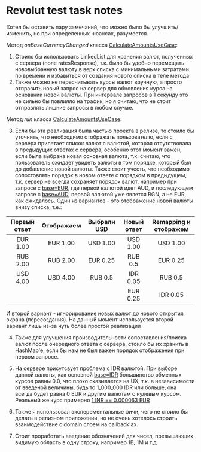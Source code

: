 # Revolut test task notes

Хотел бы оставить пару замечаний, что можно было бы улучшить/изменить, но при определенных нюансах, разумеется.

Метод *onBaseCurrencyChanged* класса [CalculateAmountsUseCase](https://github.com/koflox/revolut_test/blob/master/app/src/main/java/com/koflox/revoluttest/use_cases/CalculateAmountsUseCase.kt):
1. Стоило бы использовать LinkedList для хранения валют, полученных с сервера (поле ratesResponse),
т.к. было бы удобно перемещать нововыбранную валюту в верх списка с минимальными затратами по времени и избавиться от создания нового списка в теле метода
2. Также можно не пересчитывать курсы валют вручную, а просто отправить новый запрос на сервер для обновления курса на основании новой валюты. При интервале запросов в 1 секунду это не сильно бы повлияло на трафик, но я считаю, что не стоит отправлять лишние запросы в любом случае.


Метод *run* класса [CalculateAmountsUseCase](https://github.com/koflox/revolut_test/blob/master/app/src/main/java/com/koflox/revoluttest/use_cases/CalculateAmountsUseCase.kt):

3. Если бы эта реализация была частью проекта в релизе, то стоило бы уточнить, что необходимо отображать пользователю, если с сервера прилетает список валют с валютой, которая отсутствовала в предыдущих ответах с сервера, особенно этот момент важен, если была выбрана новая основная валюта, т.к. считаю, что пользователь ожидает увидеть валюты в том порядке, который был до добавление новой валюты. Также стоит учесть, что необходимо сопостовлять порядок в новом ответе с порядком в предыдущем, т.к. сервер не всегда сохраняет порядок валют, например при запросе с [base=EUR](https://hiring.revolut.codes/api/android/latest?base=EUR), где первой валютой идет AUD, и последующем запросе с [base=AUD](https://hiring.revolut.codes/api/android/latest?base=AUD), первой валютой уже явлется BGN, а не EUR, как ожидалось.
Один из вариантов - это отображение новой валюты внизу списка, т.е.:

| Первый ответ   | Отображаем    | Выбрали USD  | Новый ответ | Remapping и отображем |
| :-------------:|:-------------:|:------------:|:-----------:|:---------------------:|
| EUR 1.00       | EUR 1.00      | USD 1.00     | USD 1.00    | USD 1.00              |
| RUB 2.00       | RUB 2.00      | EUR 0.25     | RUB 0.5     | EUR 0.25              |
| USD 4.00       | USD 4.00      | RUB 0.5      | IDR 0.05    | RUB 0.5               |
|                |               |              | EUR 0.25    | IDR 0.05              |


И второй вариант - игнорирование новых валют до нового открытия экрана (пересоздания). На данный момент используется второй вариант лишь из-за чуть более простой реализации

4. Также для улучшения производительности сопоставления/поиска валют после очередного ответа с сервера, стоило бы их хранить в HashMap'e, если бы нам не был важен порядок отображения при первом запросе.


5. На сервере присутсвует проблема с IDR валютой. При выборе данной валюты, как основной [base=IDR](https://hiring.revolut.codes/api/android/latest?base=IDR) большинство обменных курсов равны 0.0, что плохо сказывается на UX, т.к. в независимости от введеной величины, будь то 1_000_000 IDR или больше, она всегда будет равна 0 EUR и другим валютам с нулевым курсом. Реальный же курс примерно [1 INR == 0.000063 EUR](https://www.google.com/search?q=idr+to+eur)

6. Также я использовал эксперементальные фичи, чего не стоило бы делать в релизном приложении, но не очень хотелось строить взаимодействие с domain слоем на callback'ах.

7. Стоит проработать введение обозначений для чисел, превышающих видимую область в одну строку, например 1B, 1M и т.д
